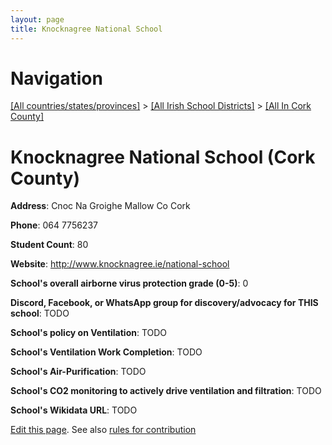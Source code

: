 ```yaml
---
layout: page
title: Knocknagree National School
---
```

# Navigation

[[All countries/states/provinces]](../../..) > [[All Irish School Districts]](../..) > [[All In Cork County]](..)

# Knocknagree National School (Cork County)

**Address**: Cnoc Na Groighe Mallow Co Cork

**Phone**: 064 7756237

**Student Count**: 80

**Website**: <http://www.knocknagree.ie/national-school>

**School's overall airborne virus protection grade (0-5)**: 0

**Discord, Facebook, or WhatsApp group for discovery/advocacy for THIS school**: TODO

**School's policy on Ventilation**: TODO

**School's Ventilation Work Completion**: TODO

**School's Air-Purification**: TODO

**School's CO2 monitoring to actively drive ventilation and filtration**: TODO

**School's Wikidata URL**: TODO


[Edit this page](https://github.com/ventilate-schools/Ireland/edit/main/./Cork_County/Knocknagree_National_School.md). See also [rules for contribution](../../../contribution-rules/)